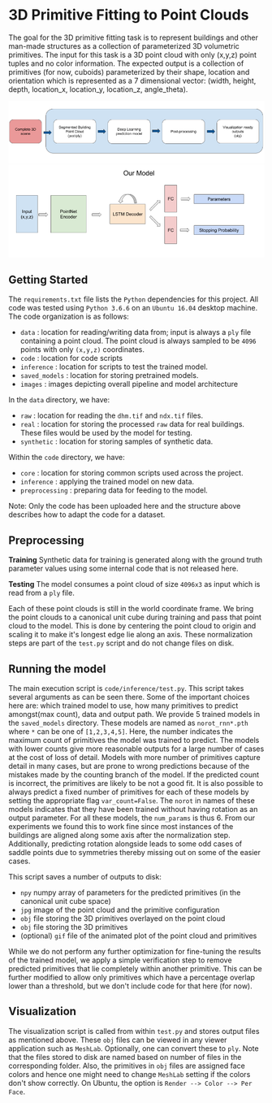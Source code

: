 # 3D Primitive Fitting to Point Clouds
The goal for the 3D primitive fitting task is to represent buildings and other man-made structures as a collection of parameterized 3D volumetric primitives. The input for this task is a 3D point cloud with only (x,y,z) point tuples and no color information. The expected output is a collection of primitives (for now, cuboids) parameterized by their shape, location and orientation which is represented as a 7 dimensional vector: (width, height, depth, location_x, location_y, location_z, angle_theta).

![Overall Pipeline](images/pipeline.png)
![Model Architecture](images/model.png)

## Getting Started

The `requirements.txt` file lists the `Python` dependencies for this project. All code was tested using `Python 3.6.6` on an `Ubuntu 16.04` desktop machine. The code organization is as follows:
* `data` : location for reading/writing data from; input is always a `ply` file containing a point cloud. The point cloud is always sampled to be `4096` points with only `(x,y,z)` coordinates.
* `code` : location for code scripts
* `inference` : location for scripts to test the trained model.
* `saved_models` : location for storing pretrained models.
* `images` : images depicting overall pipeline and model architecture

In the `data` directory, we have:
* `raw` : location for reading the `dhm.tif` and `ndx.tif` files.
* `real` : location for storing the processed `raw` data for real buildings. These files would be used by the model for testing.
* `synthetic` : location for storing samples of synthetic data.

Within the `code` directory, we have:
* `core` : location for storing common scripts used across the project.
* `inference` : applying the trained model on new data.
* `preprocessing` : preparing data for feeding to the model.

Note: Only the code has been uploaded here and the structure above describes how to adapt the code for a dataset.

## Preprocessing

**Training**
Synthetic data for training is generated along with the ground truth parameter values using some internal code that is not released here.

**Testing**
The model consumes a point cloud of size `4096x3` as input which is read from a `ply` file.

Each of these point clouds is still in the world coordinate frame. We bring the point clouds to a canonical unit cube during training and pass that point cloud to the model. This is done by centering the point cloud to origin and scaling it to make it's longest edge lie along an axis. These normalization steps are part of the `test.py` script and do not change files on disk.

## Running the model

The main execution script is `code/inference/test.py`. This script takes several arguments as can be seen there. Some of the important choices here are: which trained model to use, how many primitives to predict amongst(max count), data and output path. We provide 5 trained models in the `saved_models` directory. These models are named as `norot_rnn*.pth` where `*` can be one of `[1,2,3,4,5]`. Here, the number indicates the maximum count of primitives the model was trained to predict. The models with lower counts give more reasonable outputs for a large number of cases at the cost of loss of detail. Models with more number of primitives capture detail in many cases, but are prone to wrong predictions because of the mistakes made by the counting branch of the model. If the predicted count is incorrect, the primitives are likely to be not a good fit. It is also possible to always predict a fixed number of primitives for each of these models by setting the appropriate flag `var_count=False`. The `norot` in names of these models indicates that they have been trained without having rotation as an output parameter. For all these models, the `num_params` is thus 6. From our experiments we found this to work fine since most instances of the buildings are aligned along some axis after the normalization step. Additionally, predicting rotation alongside leads to some odd cases of saddle points due to symmetries thereby missing out on some of the easier cases.

This script saves a number of outputs to disk:
* `npy` numpy array of parameters for the predicted primitives (in the canonical unit cube space)
* `jpg` image of the point cloud and the primitive configuration
* `obj` file storing the 3D primitives overlayed on the point cloud
* `obj` file storing the 3D primitives
* (optional) `gif` file of the animated plot of the point cloud and primitives

While we do not perform any further optimization for fine-tuning the results of the trained model, we apply a simple verification step to remove predicted primitives that lie completely within another primitive. This can be further modified to allow only primitives which have a percentage overlap lower than a threshold, but we don't include code for that here (for now).

## Visualization

The visualization script is called from within `test.py` and stores output files as mentioned above. These `obj` files can be viewed in any viewer application such as `MeshLab`. Optionally, one can convert these to `ply`. Note that the files stored to disk are named based on number of files in the corresponding folder. Also, the primitives in `obj` files are assigned face colors and hence one might need to change `MeshLab` setting if the colors don't show correctly. On Ubuntu, the option is `Render --> Color --> Per Face`.